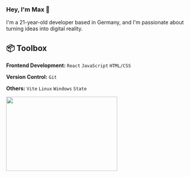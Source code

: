 ### Hey, I'm Max :wave:
I'm a 21-year-old developer based in Germany, and I'm passionate about turning ideas into digital reality.

## :package: Toolbox
**Frontend Development:** `React` `JavaScript` `HTML/CSS`
<br>

**Version Control:** `Git`
<br>

**Others:** `Vite` `Linux` `Windows` `State`

<img src="https://github.com/karuzoXam/karuzoXam/assets/60605508/57327d16-820c-4a01-9098-152a62c74eb1" width="300px" height="200px" />


